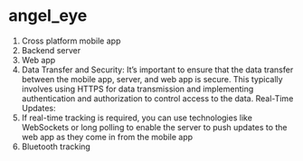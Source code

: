# angel_eye

1. Cross platform mobile app
2. Backend server
3. Web app
4. Data Transfer and Security: It’s important to ensure that the data transfer between the mobile app, server, and web app is secure. This typically involves using HTTPS for data transmission and implementing authentication and authorization to control access to the data.
Real-Time Updates:
5. If real-time tracking is required, you can use technologies like WebSockets or long polling to enable the server to push updates to the web app as they come in from the mobile app
6. Bluetooth tracking


